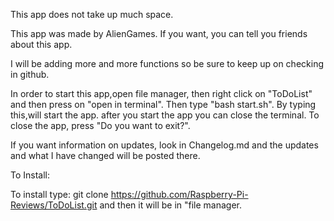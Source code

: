 This app does not take up much space.

This app was made by AlienGames. If you want,
you can tell you friends about this app.

I will be adding more and more functions so be sure to
keep up on checking in github.

In order to start this app,open file manager, then
right click on "ToDoList" and then press on 
"open in terminal". Then type "bash start.sh". By typing
this,will start the app. after you start the app you can
close the terminal. To close the app, press "Do you want 
to exit?".

If you want information on updates, look in Changelog.md and 
the updates and what I have changed will be posted there.

To Install:

To install type: git clone https://github.com/Raspberry-Pi-Reviews/ToDoList.git and
then it will be in "file manager.

